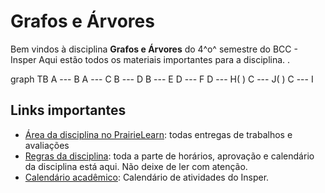 # Grafos e Árvores

Bem vindos à disciplina **Grafos e Árvores** do 4^o^ semestre do BCC - Insper Aqui estão todos os materiais importantes para a disciplina. .

<ah-diagram>
graph TB
A --- B
A --- C
B --- D
B --- E
D --- F
D --- H( ) 
C --- J( )
C --- I
</ah-diagram>

## Links importantes

* [Área da disciplina no PrairieLearn](https://us.prairielearn.com/pl/course_instance/149608): todas entregas de trabalhos e avaliações
* [Regras da disciplina](sobre.md): toda a parte de horários, aprovação e calendário da disciplina está aqui. Não deixe de ler com atenção.
* [Calendário acadêmico](https://www.insper.edu.br/portaldoprofessor/wp-content/uploads/2021/01/CALEND%C3%81RIO-ACAD%C3%8AMICO-PROFESSOR-CI%C3%8ANCIA-DA-COMPUTA%C3%87%C3%83O-S%C3%89RIE-123-e-4-2.pdf): Calendário de atividades do Insper.

